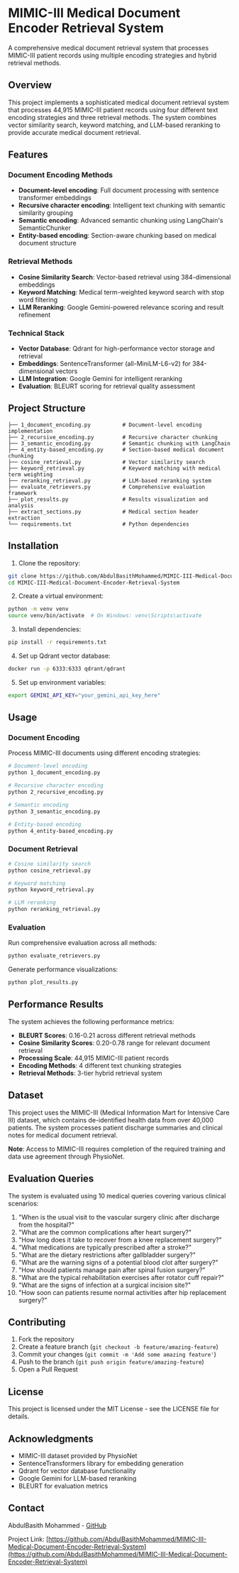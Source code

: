 # MIMIC-III Medical Document Encoder Retrieval System

A comprehensive medical document retrieval system that processes MIMIC-III patient records using multiple encoding strategies and hybrid retrieval methods.

## Overview

This project implements a sophisticated medical document retrieval system that processes 44,915 MIMIC-III patient records using four different text encoding strategies and three retrieval methods. The system combines vector similarity search, keyword matching, and LLM-based reranking to provide accurate medical document retrieval.

## Features

### Document Encoding Methods
- **Document-level encoding**: Full document processing with sentence transformer embeddings
- **Recursive character encoding**: Intelligent text chunking with semantic similarity grouping
- **Semantic encoding**: Advanced semantic chunking using LangChain's SemanticChunker
- **Entity-based encoding**: Section-aware chunking based on medical document structure

### Retrieval Methods
- **Cosine Similarity Search**: Vector-based retrieval using 384-dimensional embeddings
- **Keyword Matching**: Medical term-weighted keyword search with stop word filtering
- **LLM Reranking**: Google Gemini-powered relevance scoring and result refinement

### Technical Stack
- **Vector Database**: Qdrant for high-performance vector storage and retrieval
- **Embeddings**: SentenceTransformer (all-MiniLM-L6-v2) for 384-dimensional vectors
- **LLM Integration**: Google Gemini for intelligent reranking
- **Evaluation**: BLEURT scoring for retrieval quality assessment

## Project Structure

```
├── 1_document_encoding.py          # Document-level encoding implementation
├── 2_recursive_encoding.py         # Recursive character chunking
├── 3_semantic_encoding.py          # Semantic chunking with LangChain
├── 4_entity-based_encoding.py      # Section-based medical document chunking
├── cosine_retrieval.py             # Vector similarity search
├── keyword_retrieval.py            # Keyword matching with medical term weighting
├── reranking_retrieval.py          # LLM-based reranking system
├── evaluate_retrievers.py          # Comprehensive evaluation framework
├── plot_results.py                 # Results visualization and analysis
├── extract_sections.py             # Medical section header extraction
└── requirements.txt                # Python dependencies
```

## Installation

1. Clone the repository:
```bash
git clone https://github.com/AbdulBasithMohammed/MIMIC-III-Medical-Document-Encoder-Retrieval-System.git
cd MIMIC-III-Medical-Document-Encoder-Retrieval-System
```

2. Create a virtual environment:
```bash
python -m venv venv
source venv/bin/activate  # On Windows: venv\Scripts\activate
```

3. Install dependencies:
```bash
pip install -r requirements.txt
```

4. Set up Qdrant vector database:
```bash
docker run -p 6333:6333 qdrant/qdrant
```

5. Set up environment variables:
```bash
export GEMINI_API_KEY="your_gemini_api_key_here"
```

## Usage

### Document Encoding

Process MIMIC-III documents using different encoding strategies:

```bash
# Document-level encoding
python 1_document_encoding.py

# Recursive character encoding
python 2_recursive_encoding.py

# Semantic encoding
python 3_semantic_encoding.py

# Entity-based encoding
python 4_entity-based_encoding.py
```

### Document Retrieval

```bash
# Cosine similarity search
python cosine_retrieval.py

# Keyword matching
python keyword_retrieval.py

# LLM reranking
python reranking_retrieval.py
```

### Evaluation

Run comprehensive evaluation across all methods:

```bash
python evaluate_retrievers.py
```

Generate performance visualizations:

```bash
python plot_results.py
```

## Performance Results

The system achieves the following performance metrics:

- **BLEURT Scores**: 0.16-0.21 across different retrieval methods
- **Cosine Similarity Scores**: 0.20-0.78 range for relevant document retrieval
- **Processing Scale**: 44,915 MIMIC-III patient records
- **Encoding Methods**: 4 different text chunking strategies
- **Retrieval Methods**: 3-tier hybrid retrieval system

## Dataset

This project uses the MIMIC-III (Medical Information Mart for Intensive Care III) dataset, which contains de-identified health data from over 40,000 patients. The system processes patient discharge summaries and clinical notes for medical document retrieval.

**Note**: Access to MIMIC-III requires completion of the required training and data use agreement through PhysioNet.

## Evaluation Queries

The system is evaluated using 10 medical queries covering various clinical scenarios:

1. "When is the usual visit to the vascular surgery clinic after discharge from the hospital?"
2. "What are the common complications after heart surgery?"
3. "How long does it take to recover from a knee replacement surgery?"
4. "What medications are typically prescribed after a stroke?"
5. "What are the dietary restrictions after gallbladder surgery?"
6. "What are the warning signs of a potential blood clot after surgery?"
7. "How should patients manage pain after spinal fusion surgery?"
8. "What are the typical rehabilitation exercises after rotator cuff repair?"
9. "What are the signs of infection at a surgical incision site?"
10. "How soon can patients resume normal activities after hip replacement surgery?"

## Contributing

1. Fork the repository
2. Create a feature branch (`git checkout -b feature/amazing-feature`)
3. Commit your changes (`git commit -m 'Add some amazing feature'`)
4. Push to the branch (`git push origin feature/amazing-feature`)
5. Open a Pull Request

## License

This project is licensed under the MIT License - see the LICENSE file for details.

## Acknowledgments

- MIMIC-III dataset provided by PhysioNet
- SentenceTransformers library for embedding generation
- Qdrant for vector database functionality
- Google Gemini for LLM-based reranking
- BLEURT for evaluation metrics

## Contact

AbdulBasith Mohammed - [GitHub](https://github.com/AbdulBasithMohammed)

Project Link: [https://github.com/AbdulBasithMohammed/MIMIC-III-Medical-Document-Encoder-Retrieval-System](https://github.com/AbdulBasithMohammed/MIMIC-III-Medical-Document-Encoder-Retrieval-System)
